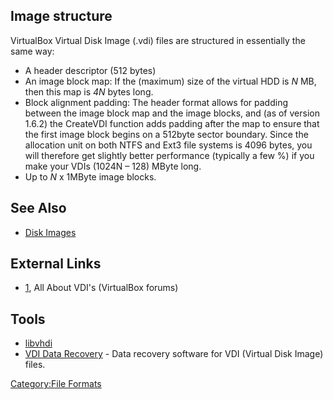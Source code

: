 ## Image structure

VirtualBox Virtual Disk Image (.vdi) files are structured in essentially
the same way:

- A header descriptor (512 bytes)
- An image block map: If the (maximum) size of the virtual HDD is *N*
  MB, then this map is *4N* bytes long.
- Block alignment padding: The header format allows for padding between
  the image block map and the image blocks, and (as of version 1.6.2)
  the CreateVDI function adds padding after the map to ensure that the
  first image block begins on a 512byte sector boundary. Since the
  allocation unit on both NTFS and Ext3 file systems is 4096 bytes, you
  will therefore get slightly better performance (typically a few %) if
  you make your VDIs (1024N – 128) MByte long.
- Up to *N* x 1MByte image blocks.

## See Also

- [Disk Images](Disk_Images "wikilink")

## External Links

- [1](https://forums.virtualbox.org/viewtopic.php?t=8046), All About
  VDI's (VirtualBox forums)

## Tools

- [libvhdi](libvhdi "wikilink")
- [VDI Data
  Recovery](http://www.bitrecover.com/vdi-recovery-software/) - Data
  recovery software for VDI (Virtual Disk Image) files.

[Category:File Formats](Category:File_Formats "wikilink")